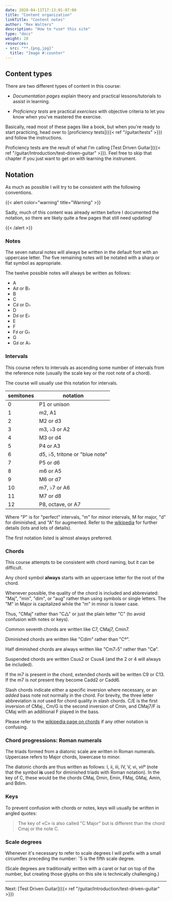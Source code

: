 ```yaml
---
date: 2020-04-11T17:13:01-07:00
title: "Content organization"
linkTitle: "Content notes"
author: "Rex Walters"
description: "How to *use* this site"
type: "docs"
weight: 20
resources:
- src: "**.{png,jpg}"
  title: "Image #:counter"
---
```


## Content types

There are two different types of content in this course:

* *Documentation pages* explain theory and practical lessons/tutorials to assist in learning.

* *Proficiency tests* are practical *exercises* with objective criteria to let you know when you've mastered the exercise.

Basically, read most of these pages like a book, but when you're ready to start practicing, head over to [proficiency tests]({{< ref "/guitar/tests" >}}) and follow the instructions.

Proficiency tests are the result of what I'm calling [Test Driven Guitar]({{< ref "/guitar/Introduction/test-driven-guitar" >}}). Feel free to skip that chapter if you just want to get on with learning the instrument.

## Notation

As much as possible I will try to be consistent with the following conventions.

{{< alert color="warning" title="Warning" >}}

Sadly, much of this content was already written before I documented the notation, so there are likely quite a few pages that still need updating!

{{< /alert >}}

### Notes

The seven natural notes will always be written in the default font with an uppercase letter. The five remaining notes will be notated with a sharp or flat symbol as appropriate.

The twelve possible notes will always be written as follows:

* A
* A&sharp; or B&flat;
* B
* C
* C&sharp; or D&flat;
* D
* D&sharp; or E&flat;
* E
* F
* F&sharp; or G&flat;
* G
* G&sharp; or A&flat;

### Intervals

This course refers to intervals as ascending some number of intervals from the reference note (usually the scale key or the root note of a chord).

The course will usually use this notation for intervals.

| semitones | notation
| ---                 | ---
| 0                   | P1 or unison
| 1                   | m2, A1
| 2                   | M2 or d3
| 3                   | m3, &flat;3 or A2
| 4                   | M3 or d4
| 5                   | P4 or A3
| 6                   | d5, &flat;5, tritone or "blue note"
| 7                   | P5 or d6
| 8                   | m6 or A5
| 9                   | M6 or d7
| 10                  | m7, &flat;7 or A6
| 11                  | M7 or d8
| 12                  | P8, octave, or A7

Where "P" is for "perfect" intervals, "m" for minor intervals, M for major, "d" for diminished, and "A" for augmented. Refer to the [wikipedia](https://en.wikipedia.org/wiki/Interval_(music)) for further details (lots and lots of details).

The first notation listed is almost always preferred.

### Chords

This course attempts to be consistent with chord naming, but it can be difficult.

Any chord symbol **always** starts with an uppercase letter for the root of the chord.

Whenever possible, the quality of the chord is included and abbreviated: "Maj", "min", "dim", or "aug" rather than using symbols or single letters. The "M" in Major is capitalized while the "m" in minor is lower case.

Thus, "CMaj" rather than "C&bigtriangleup;" or just the plain letter "C" (to avoid confusion with notes or keys).

Common seventh chords are written like C7, CMaj7, Cmin7.

Diminished chords are written like "Cdim" rather than "C&ordm;".

Half diminished chords are always written like "Cm7&flat;5" rather than "C&oslash;".

Suspended chords are written Csus2 or Csus4 (and the 2 or 4 will always be included).

If the m7 is present in the chord, extended chords will be written C9 or C13. If the m7 is *not* present they become Cadd2 or Cadd6.

Slash chords indicate either a specific inversion where necessary, or an *added* bass note not normally in the chord. For brevity, the three letter abbreviation is *not* used for chord quality in slash chords. C/E is the first inversion of CMaj., Cm/G is the second inversion of Cmin, and CMaj7/F is CMaj with an additional F played in the bass.

Please refer to the [wikipedia page on chords](https://en.wikipedia.org/wiki/Chord_(music)) if any other notation is confusing.

### Chord progressions: Roman numerals

The triads formed from a diatonic scale are written in Roman numerals. Uppercase refers to Major chords, lowercase to minor.

The diatonic chords are thus written as follows: I, ii, iii, IV, V, vi, vii&ordm; (note that the symbol **is** used for diminished triads with Roman notation). In the key of C, these would be the chords CMaj, Dmin, Emin, FMaj, GMaj, Amin, and Bdim.

### Keys

To prevent confusion with chords or notes, keys will usually be written in angled quotes:

> The key of &laquo;C&raquo; is also called "C Major" but is different than the chord Cmaj or the note C.


### Scale degrees

Whenever it's necessary to refer to scale degrees I will prefix with a small circumflex preceding the number: &circ;5 is the fifth scale degree.

(Scale degrees are traditionally written with a caret or hat on top of the number, but creating those glyphs on this site is technically challenging.)


---

Next: [Test Driven Guitar]({{< ref "/guitar/Introduction/test-driven-guitar" >}})
